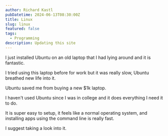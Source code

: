 ```yaml
---
author: Richard Kastl
pubDatetime: 2024-06-13T08:30:00Z
title: Linux
slug: linux
featured: false
tags:
  - Programming
description: Updating this site
---
```


I just installed Ubuntu on an old laptop that I had lying around and it is fantastic. 

I tried using this laptop before for work but it was really slow, Ubuntu breathed new life into it. 

Ubuntu saved me from buying a new $1k laptop. 

I haven't used Ubuntu since I was in college and it does everything I need it to do. 

It is super easy to setup, it feels like a normal operating system, and installing apps using the command line is really fast. 

I suggest taking a look into it. 